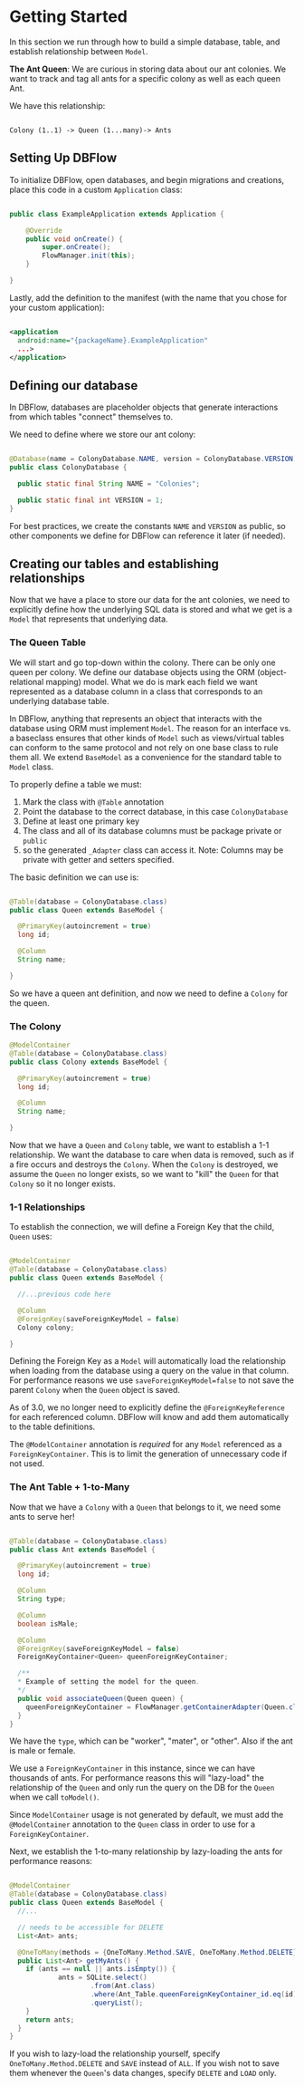 # Getting Started
In this section we run through how to build a simple database, table, and establish relationship between `Model`.

**The Ant Queen**: We are curious in storing data about our ant colonies. We want to track and tag all ants for a specific colony as well as each queen Ant.

We have this relationship:

```

Colony (1..1) -> Queen (1...many)-> Ants
```

## Setting Up DBFlow
To initialize DBFlow, open databases, and begin migrations and creations, place this code in a custom `Application` class:

```java

public class ExampleApplication extends Application {

    @Override
    public void onCreate() {
        super.onCreate();
        FlowManager.init(this);
    }

}
```

Lastly, add the definition to the manifest (with the name that you chose for your custom application):

```xml

<application
  android:name="{packageName}.ExampleApplication"
  ...>
</application>
```

## Defining our database
In DBFlow, databases are placeholder objects that generate interactions from which tables "connect" themselves to.

We need to define where we store our ant colony:

```java

@Database(name = ColonyDatabase.NAME, version = ColonyDatabase.VERSION)
public class ColonyDatabase {

  public static final String NAME = "Colonies";

  public static final int VERSION = 1;
}
```

For best practices, we create the constants `NAME` and `VERSION` as public, so other components we define for DBFlow can reference it later (if needed).

## Creating our tables and establishing relationships
Now that we have a place to store our data for the ant colonies, we need to explicitly define how the underlying SQL data is stored and what we get is a `Model` that represents that underlying data.

### The Queen Table
We will start and go top-down within the colony. There can be only one queen per colony. We define our database objects using the ORM (object-relational mapping) model. What we do is mark each field we want represented as a database column in a class that corresponds to an underlying database table.

In DBFlow, anything that represents an object that interacts with the database using ORM must implement `Model`. The reason for an interface vs. a baseclass ensures that other kinds of `Model` such as views/virtual tables can conform to the same protocol and not rely on one base class to rule them all. We extend `BaseModel` as a convenience for the standard table to `Model` class.

To properly define a table we must:
1. Mark the class with `@Table` annotation
2. Point the database to the correct database, in this case `ColonyDatabase`
3. Define at least one primary key
4. The class and all of its database columns must be package private or `public`
5. so the generated `_Adapter` class can access it. Note: Columns may be private with getter and setters specified.

The basic definition we can use is:

```java

@Table(database = ColonyDatabase.class)
public class Queen extends BaseModel {

  @PrimaryKey(autoincrement = true)
  long id;

  @Column
  String name;

}
```

So we have a queen ant definition, and now we need to define a `Colony` for the queen.

### The Colony

```java
@ModelContainer
@Table(database = ColonyDatabase.class)
public class Colony extends BaseModel {

  @PrimaryKey(autoincrement = true)
  long id;

  @Column
  String name;

}
```

Now that we have a `Queen` and `Colony` table, we want to establish a 1-1 relationship. We want the database to care when data is removed, such as if a fire occurs and destroys the `Colony`. When the `Colony` is destroyed, we assume the `Queen` no longer exists, so we want to "kill" the `Queen` for that `Colony` so it no longer exists.

### 1-1 Relationships
To establish the connection, we will define a Foreign Key that the child, `Queen` uses:

```java

@ModelContainer
@Table(database = ColonyDatabase.class)
public class Queen extends BaseModel {

  //...previous code here

  @Column
  @ForeignKey(saveForeignKeyModel = false)
  Colony colony;

}
```

Defining the Foreign Key as a `Model` will automatically load the relationship when loading from the database using a query on the value in that column. For performance reasons we use `saveForeignKeyModel=false` to not save the parent `Colony` when the `Queen` object is saved.

As of 3.0, we no longer need to explicitly define the `@ForeignKeyReference` for each referenced column. DBFlow will know and add them automatically to the table definitions.

The `@ModelContainer` annotation is _required_ for any `Model` referenced as a `ForeignKeyContainer`. This is to limit the generation of unnecessary code if not used.

### The Ant Table + 1-to-Many
Now that we have a `Colony` with a `Queen` that belongs to it, we need some ants to serve her!

```java

@Table(database = ColonyDatabase.class)
public class Ant extends BaseModel {

  @PrimaryKey(autoincrement = true)
  long id;

  @Column
  String type;

  @Column
  boolean isMale;

  @Column
  @ForeignKey(saveForeignKeyModel = false)
  ForeignKeyContainer<Queen> queenForeignKeyContainer;

  /**
  * Example of setting the model for the queen.
  */
  public void associateQueen(Queen queen) {
    queenForeignKeyContainer = FlowManager.getContainerAdapter(Queen.class).toForeignKeyContainer(queen);
  }
}
```

We have the `type`, which can be "worker", "mater", or "other". Also if the ant is male or female.

We use a `ForeignKeyContainer` in this instance, since we can have thousands of ants. For performance reasons this will "lazy-load" the relationship of the `Queen` and only run the query on the DB for the `Queen` when we call `toModel()`.

Since `ModelContainer` usage is not generated by default, we must add the `@ModelContainer` annotation to the `Queen` class in order to use for a `ForeignKeyContainer`.

 Next, we establish the 1-to-many relationship by lazy-loading the ants for performance reasons:

```java

@ModelContainer
@Table(database = ColonyDatabase.class)
public class Queen extends BaseModel {
  //...

  // needs to be accessible for DELETE
  List<Ant> ants;

  @OneToMany(methods = {OneToMany.Method.SAVE, OneToMany.Method.DELETE}, variableName = "ants")
  public List<Ant> getMyAnts() {
    if (ants == null || ants.isEmpty()) {
            ants = SQLite.select()
                    .from(Ant.class)
                    .where(Ant_Table.queenForeignKeyContainer_id.eq(id))
                    .queryList();
    }
    return ants;
  }
}
```

If you wish to lazy-load the relationship yourself, specify `OneToMany.Method.DELETE` and `SAVE` instead of `ALL`. If you wish not to save them whenever the `Queen`'s data changes, specify `DELETE` and `LOAD` only.
